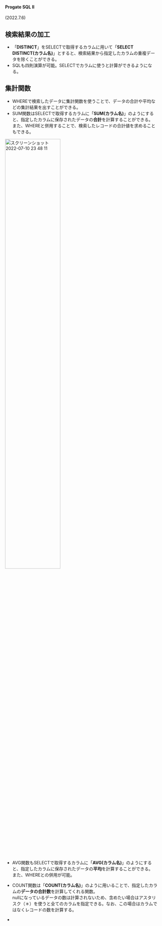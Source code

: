 #### Progate SQL Ⅱ
(2022.7.6)

## 検索結果の加工
- 「**DISTINCT**」をSELECTで取得するカラムに用いて「**SELECT DISTINCT(カラム名)**」とすると、検索結果から指定したカラムの重複データを除くことができる。
- SQLも四則演算が可能。SELECTでカラムに使うと計算ができるようになる。


## 集計関数
- WHEREで検索したデータに集計関数を使うことで、データの合計や平均などの集計結果を出すことができる。
- SUM関数はSELECTで取得するカラムに「**SUM(カラム名)**」のようにすると、指定したカラムに保存されたデータの**合計**を計算することができる。  
また、WHEREと併用することで、検索したレコードの合計値を求めることもできる。
<img width="60%" alt="スクリーンショット 2022-07-10 23 48 11" src="https://user-images.githubusercontent.com/97078291/178149855-da82de4f-f645-40cf-aac9-c8bebf580da4.png">

- AVG関数もSELECTで取得するカラムに「**AVG(カラム名)**」のようにすると、指定したカラムに保存されたデータの**平均**を計算することができる。  
また、WHEREとの併用が可能。
- COUNT関数は「**COUNT(カラム名)**」のように用いることで、指定したカラムの**データの合計数**を計算してくれる関数。  
nullになっているデータの数は計算されないため、含めたい場合はアスタリスク（＊）を使うと全てのカラムを指定できる。なお、この場合はカラムではなくレコードの数を計算する。

- 
